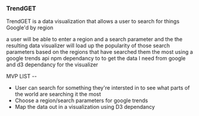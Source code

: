 ### TrendGET

TrendGET is a data visualization that allows a user to search for things Google'd by region

a user will be able to enter a region and a search parameter and the the resulting data visualizer will load up the popularity of those
search parameters based on the regions that have searched them the most
using a google trends api npm dependancy to to get the data I  need from google and d3 dependancy for the visualizer

MVP LIST --

  * User can search for something they're intersted in to see what parts of the world are searching it the most
  * Choose a region/search parameters for google trends
  * Map the data out in a visualization using D3 dependancy
  